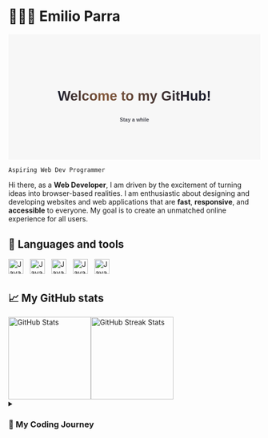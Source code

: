 # 👨🏽‍💻 Emilio Parra 
<svg xmlns="http://www.w3.org/2000/svg" width="888px" height="443px" viewBox="0 0 888 443" version="1.1" style="background: rgb(247, 247, 247); baseline-shift: 0px; clip-rule: nonzero; color: rgb(0, 0, 0); color-interpolation: srgb; color-interpolation-filters: linearrgb; color-rendering: auto; cursor: auto; direction: ltr; fill: rgb(0, 0, 0); fill-opacity: 1; fill-rule: nonzero; font: 400 16px / 18.4px Nunito, sans-serif; image-rendering: auto; letter-spacing: normal; marker: none; overflow: hidden; paint-order: normal; pointer-events: auto; shape-rendering: auto; stroke: none; stroke-dasharray: none; stroke-dashoffset: 0px; stroke-linecap: butt; stroke-linejoin: miter; stroke-miterlimit: 4; stroke-opacity: 1; stroke-width: 1px; text-anchor: start; text-decoration: none solid rgb(0, 0, 0); text-rendering: auto; visibility: visible; word-spacing: 0px; writing-mode: horizontal-tb;" xmlns:xlink="http://www.w3.org/1999/xlink"><defs style="baseline-shift: 0px; paint-order: normal; text-decoration: none solid rgb(0, 0, 0);"><linearGradient x1="87.9681034%" y1="50%" x2="1.27351722%" y2="50%" id="linearGradient-1" style="baseline-shift: 0px; paint-order: normal; text-decoration: none solid rgb(0, 0, 0);"><stop stop-color="#1F202E" offset="0%" style="baseline-shift: 0px; paint-order: normal; stop-color: rgb(31, 32, 46); text-decoration: none solid rgb(0, 0, 0);"></stop><stop stop-color="#865A3C" offset="67.6877392%" style="baseline-shift: 0px; paint-order: normal; stop-color: rgb(134, 90, 60); text-decoration: none solid rgb(0, 0, 0);"></stop><stop stop-color="#1F202E" offset="100%" style="baseline-shift: 0px; paint-order: normal; stop-color: rgb(31, 32, 46); text-decoration: none solid rgb(0, 0, 0);"></stop></linearGradient></defs><g id="Page-1" stroke="none" stroke-width="1" fill="none" fill-rule="evenodd" font-family="Arial-BoldMT, Arial" font-weight="bold" style="baseline-shift: 0px; fill: none; fill-rule: evenodd; font-kerning: auto; font-optical-sizing: auto; font-feature-settings: normal; font-variation-settings: normal; font-weight: 700; line-height: 18.4px; font-family: Arial-BoldMT, Arial; paint-order: normal; text-decoration: none solid rgb(0, 0, 0);"><g id="gh-banner" style="baseline-shift: 0px; paint-order: normal; text-decoration: none solid rgb(0, 0, 0);"><text id="gh-title-reflection" fill="url(#linearGradient-1)" font-size="48" style="baseline-shift: 0px; display: block; fill: url(&quot;#linearGradient-1&quot;); font-kerning: auto; font-optical-sizing: auto; font-feature-settings: normal; font-variation-settings: normal; font-size: 48px; line-height: 55.2px; paint-order: normal; text-decoration: none solid rgb(0, 0, 0);"><tspan x="444" y="234" text-anchor="middle" style="baseline-shift: 0px; paint-order: normal; text-anchor: middle; text-decoration: none solid rgb(0, 0, 0);">Welcome to my GitHub!</tspan></text><text id="gh-title-reflection-copy" font-size="18" fill="#4D4E56" style="baseline-shift: 0px; display: block; fill: rgb(77, 78, 86); font-kerning: auto; font-optical-sizing: auto; font-feature-settings: normal; font-variation-settings: normal; font-size: 18px; line-height: 20.7px; paint-order: normal; text-decoration: none solid rgb(0, 0, 0);"><tspan x="444" y="309" text-anchor="middle" style="baseline-shift: 0px; paint-order: normal; text-anchor: middle; text-decoration: none solid rgb(0, 0, 0);">Stay a while</tspan></text></g></g></svg>

`Aspiring Web Dev Programmer`

Hi there, as a **Web Developer**, I am driven by the excitement of turning ideas into browser-based realities. I am enthusiastic about designing and developing websites and web applications that are **fast**, **responsive**, and **accessible** to everyone. My goal is to create an unmatched online experience for all users.

🧰 Languages and tools
------
<img align="left" alt="Java" width="30px" style="padding-right:10px;" src="https://cdn.jsdelivr.net/gh/devicons/devicon@latest/icons/html5/html5-plain.svg" />
<img align="left" alt="Java" width="30px" style="padding-right:10px;" src="https://cdn.jsdelivr.net/gh/devicons/devicon@latest/icons/css3/css3-plain.svg" />
<img align="left" alt="Java" width="30px" style="padding-right:10px;" src="https://cdn.jsdelivr.net/gh/devicons/devicon@latest/icons/tailwindcss/tailwindcss-original.svg" />
<img align="left" alt="Java" width="30px" style="padding-right:10px;" src="https://cdn.jsdelivr.net/gh/devicons/devicon@latest/icons/javascript/javascript-plain.svg" />
<img align="left" alt="Java" width="30px" style="padding-right:10px;" src="https://cdn.jsdelivr.net/gh/devicons/devicon@latest/icons/react/react-original.svg" />
<br>
<br>

📈 My GitHub stats
------
<div style="display: flex;">
  <img src="https://github-readme-stats.vercel.app/api?username=EmilioPG13&show_icons=true&theme=github_dark_dimmed" alt="GitHub Stats" height="165" style="max-width: 100%;">
  <img src="https://streak-stats.demolab.com/?user=EmilioPG13&theme=github_dark_dimmed" alt="GitHub Streak Stats" height="165" style="max-width: 100%;">
</div>


<details>
  <summary><h3>📖 My Coding Journey</h3></summary>
    <p>My interest in computers was sparked during my early years, largely due to the influence of my father's engagement with technology. The opportunity to learn a variety of tips and commands significantly elevated my user experience.</p>
    <p>As a teenager, platforms like Tumblr piqued my curiosity, they offered users the ability to personalise their pages using HTML. Unbeknownst to me, this was my initial venture into the realm of web development.</p>
    <p>In the years that followed, I found that learning to code was not as daunting as it seemed. This transitioned from a leisurely pursuit to a professional goal. Currently, I am ardently pursuing a career in the tech industry.</p>
</details>
